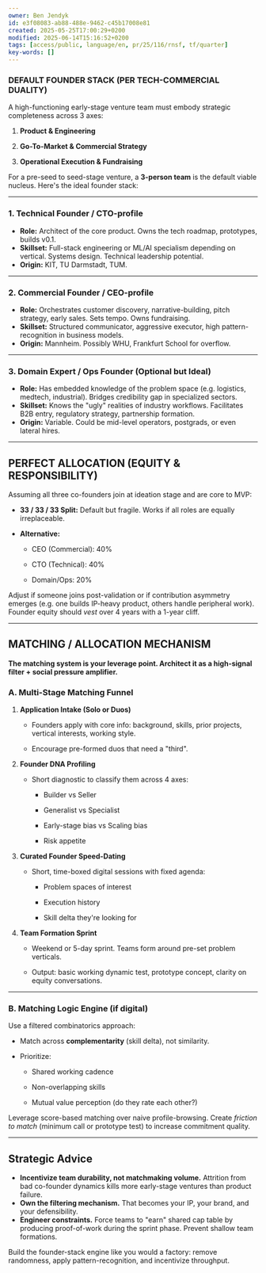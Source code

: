 ```yaml
---
owner: Ben Jendyk
id: e3f08083-ab88-488e-9462-c45b17008e81
created: 2025-05-25T17:00:29+0200
modified: 2025-06-14T15:16:52+0200
tags: [access/public, language/en, pr/25/116/rnsf, tf/quarter]
key-words: []
---
```


### **DEFAULT FOUNDER STACK (PER TECH-COMMERCIAL DUALITY)**

A high-functioning early-stage venture team must embody strategic completeness across 3 axes:

1. **Product & Engineering**

2. **Go-To-Market & Commercial Strategy**

3. **Operational Execution & Fundraising**

For a pre-seed to seed-stage venture, a **3-person team** is the default viable nucleus. Here's the ideal founder stack:
* * *

### **1. Technical Founder / CTO-profile**

- **Role:** Architect of the core product. Owns the tech roadmap, prototypes, builds v0.1.
- **Skillset:** Full-stack engineering or ML/AI specialism depending on vertical. Systems design. Technical leadership potential.
- **Origin:** KIT, TU Darmstadt, TUM.
* * *

### **2. Commercial Founder / CEO-profile**

- **Role:** Orchestrates customer discovery, narrative-building, pitch strategy, early sales. Sets tempo. Owns fundraising.
- **Skillset:** Structured communicator, aggressive executor, high pattern-recognition in business models.
- **Origin:** Mannheim. Possibly WHU, Frankfurt School for overflow.
* * *

### **3. Domain Expert / Ops Founder (Optional but Ideal)**

- **Role:** Has embedded knowledge of the problem space (e.g. logistics, medtech, industrial). Bridges credibility gap in specialized sectors.
- **Skillset:** Knows the "ugly" realities of industry workflows. Facilitates B2B entry, regulatory strategy, partnership formation.
- **Origin:** Variable. Could be mid-level operators, postgrads, or even lateral hires.
* * *

## **PERFECT ALLOCATION (EQUITY & RESPONSIBILITY)**

Assuming all three co-founders join at ideation stage and are core to MVP:

- **33 / 33 / 33 Split:** Default but fragile. Works if all roles are equally irreplaceable.
- **Alternative:**

    - CEO (Commercial): 40%

    - CTO (Technical): 40%

    - Domain/Ops: 20%

Adjust if someone joins post-validation or if contribution asymmetry emerges (e.g. one builds IP-heavy product, others handle peripheral work). Founder equity should _vest_ over 4 years with a 1-year cliff.

* * *

## **MATCHING / ALLOCATION MECHANISM**

**The matching system is your leverage point. Architect it as a high-signal filter + social pressure amplifier.**

### **A. Multi-Stage Matching Funnel**

1. **Application Intake (Solo or Duos)**

    - Founders apply with core info: background, skills, prior projects, vertical interests, working style.

    - Encourage pre-formed duos that need a "third".

2. **Founder DNA Profiling**

    - Short diagnostic to classify them across 4 axes:

        - Builder vs Seller

        - Generalist vs Specialist

        - Early-stage bias vs Scaling bias

        - Risk appetite

3. **Curated Founder Speed-Dating**

    - Short, time-boxed digital sessions with fixed agenda:

        - Problem spaces of interest

        - Execution history

        - Skill delta they're looking for

4. **Team Formation Sprint**

    - Weekend or 5-day sprint. Teams form around pre-set problem verticals.

    - Output: basic working dynamic test, prototype concept, clarity on equity conversations.
* * *

### **B. Matching Logic Engine (if digital)**

Use a filtered combinatorics approach:

- Match across **complementarity** (skill delta), not similarity.
- Prioritize:

    - Shared working cadence

    - Non-overlapping skills

    - Mutual value perception (do they rate each other?)

Leverage score-based matching over naive profile-browsing. Create _friction to match_ (minimum call or prototype test) to increase commitment quality.

* * *

## **Strategic Advice**

- **Incentivize team durability, not matchmaking volume.** Attrition from bad co-founder dynamics kills more early-stage ventures than product failure.
- **Own the filtering mechanism.** That becomes your IP, your brand, and your defensibility.
- **Engineer constraints.** Force teams to "earn" shared cap table by producing proof-of-work during the sprint phase. Prevent shallow team formations.

Build the founder-stack engine like you would a factory: remove randomness, apply pattern-recognition, and incentivize throughput.